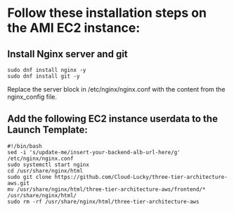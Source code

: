 # Follow these installation steps on the AMI EC2 instance:

## Install Nginx server and git
```
sudo dnf install nginx -y
sudo dnf install git -y
```
Replace the server block in /etc/nginx/nginx.conf with the content from the nginx_config file.

## Add the following EC2 instance userdata to the Launch Template:

```
#!/bin/bash
sed -i 's/update-me/insert-your-backend-alb-url-here/g' /etc/nginx/nginx.conf
sudo systemctl start nginx
cd /usr/share/nginx/html
sudo git clone https://github.com/Cloud-Lucky/three-tier-architecture-aws.git
mv /usr/share/nginx/html/three-tier-architecture-aws/frontend/* /usr/share/nginx/html/
sudo rm -rf /usr/share/nginx/html/three-tier-architecture-aws
```


